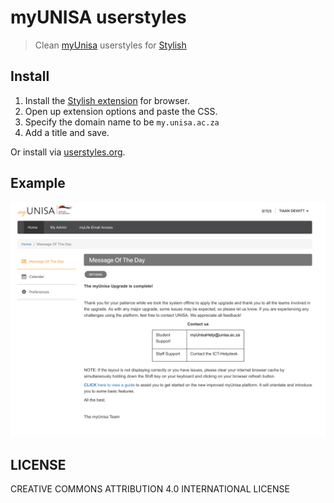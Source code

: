 # myUNISA userstyles

> Clean [myUnisa](https://my.unisa.ac.za) userstyles for [Stylish](https://userstyles.org/)

## Install

1. Install the [Stylish extension](https://userstyles.org/) for browser.
2. Open up extension options and paste the CSS.
3. Specify the domain name to be `my.unisa.ac.za`
4. Add a title and save.


Or install via [userstyles.org](https://userstyles.org/styles/166486/myunisa).

## Example

<div align="center">
    <img src="example.png" alt="example of myUNISA site with userstyles applied">
</div>

## LICENSE

CREATIVE COMMONS ATTRIBUTION 4.0 INTERNATIONAL LICENSE